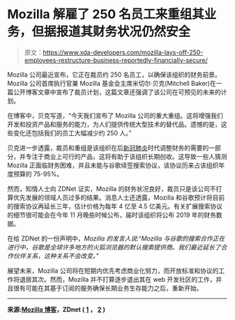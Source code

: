 # Mozilla 解雇了 250 名员工来重组其业务，但据报道其财务状况仍然安全

> 原文：<https://www.xda-developers.com/mozilla-lays-off-250-employees-restructure-business-reportedly-financially-secure/>

Mozilla 公司最近宣布，它正在裁员约 250 名员工，以确保该组织的财务前景。Mozilla 公司首席执行官兼 Mozilla 基金会主席米切尔·贝克(Mitchell Baker)在一篇公开博客文章中宣布了裁员计划，这篇文章还强调了该公司在可预见的未来的计划。

在博客中，贝克写道，“今天我们宣布了 Mozilla 公司的重大重组。这将增强我们开发和投资产品和服务的能力，为人们提供传统大型技术的替代品。遗憾的是，这些变化还包括我们的员工大幅减少约 250 人。”

贝克进一步透露，裁员和重组是该组织在后[新冠肺炎](https://www.xda-developers.com/tag/covid19/)时代调整财务的需要的一部分，并专注于商业上可行的产品，这将有助于该组织长期创收。这导致一些人猜测 Mozilla 正面临财务困难，并且未能与谷歌续签搜索协议，该协议历来占该组织年度预算的 75-95%。

然而，知情人士向 ZDNet 证实，Mozilla 的财务状况良好，裁员只是该公司不打算优先发展的领域人员过多的结果。消息人士还透露，Mozilla 和谷歌预计将目前的搜索协议再延长三年，估计价格为每年 4 亿至 4.5 亿美元。有关扩展搜索协议的细节很可能会在今年 11 月晚些时候公布，届时该组织将公布 2019 年的财务数据。

在给 ZDNet 的一份声明中，*Mozilla 的发言人说:“Mozilla 与谷歌的搜索合作正在进行中，谷歌是全球许多地方的火狐浏览器的默认搜索提供商。我们最近延长了合作伙伴关系，这种关系不会改变。”*

展望未来，Mozilla 公司将在短期内优先考虑商业化努力，而开放标准和协议的工作将退居其次。然而，Mozilla 并不打算逐步退出其在 web 开发社区的工作，并且很有可能在其基于订阅的服务确保长期业务生存能力之后，重新开始。

* * *

**来源:[Mozilla 博客](https://blog.mozilla.org/blog/2020/08/11/changing-world-changing-mozilla/)，ZDnet ( [1](https://www.zdnet.com/article/mozilla-lays-off-250-employees-while-it-refocuses-on-commercial-products/) ， [2](https://www.zdnet.com/article/sources-mozilla-expected-to-extend-its-google-search-deal/) )**